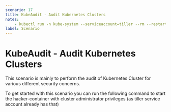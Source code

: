 ```yaml
---
scenario: 17
title: KubeAudit - Audit Kubernetes Clusters
notes:
    - kubectl run -n kube-system --serviceaccount=tiller --rm --restart=Never -it --image=madhuakula/hacker-container -- bash
label: Scenario
---
```


# KubeAudit - Audit Kubernetes Clusters

This scenario is mainly to perform the audit of Kubernetes Cluster for various different security concerns.

To get started with this scenario you can run the following command to start the hacker-container with cluster administrator privileges (as tiller service account already has that)
